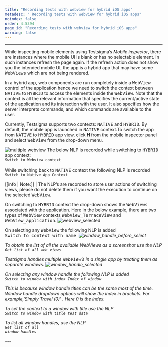 ```yaml
---
title: "Recording tests with webview for hybrid iOS apps"
metadesc: " Recording tests with webview for hybrid iOS apps"
noindex: false
order: 4.5394
page_id: "Recording tests with webview for hybrid iOS apps"
warning: false
---
```

---
<p>While inspecting mobile elements using Testsigma’s <em>Mobile inspector</em>, there are instances where the mobile UI is blank or has no selectable element. In such instances refresh the page again. If the refresh action does not show you the intended mobile UI, the app is a hybrid app that may have some<kbd> WebViews</kbd> which are not being rendered.<p>

<p>In a hybrid app, web components are run completely inside a <kbd>WebView</kbd> control of the application hence we need to switch the context between <kbd>NATIVE</kbd> to <kbd>HYBRID</kbd> to access the elements inside the <kbd>WebView</kbd>.  Note that the context is all the relevant information that specifies the current/active state of the application and its interaction with the user. It also specifies how the server interprets commands, and which commands are available to the user. </p>

<p>Currently, Testsigma supports two contexts: <kbd>NATIVE</kbd> and <kbd>HYBRID</kbd>. By default, the mobile app is launched in <kbd>NATIVE</kbd> context.To switch the app from <kbd>NATIVE</kbd> to <kbd>HYBRID</kbd> app view, click <strong>H </strong>from the mobile inspector panel and select <kbd>WebView</kbd> from the drop-down menu.</p>
<img src="https://s3.amazonaws.com/static-docs.testsigma.com/new_images/elements/multiple_web_view/multiple_webview_final.gif"  alt="multiple webview">
The below NLP is recorded while switching to <kbd>HYBRID</kbd> app context:<br>
<code>Switch to Webview context</code>
<br><br>
While switching back to <kbd>NATIVE</kbd> context the following NLP is recorded <br>
<code>Switch to Native App Context</code>



[[info | Note:]]
| The NLP’s are recorded to store user actions of switching views, please do not delete them if you want the execution to continue on the selected <kbd>WebView</kbd>.

<p>On switching to <kbd>HYBRID</kbd> context the drop-down shows the <kbd>WebViews</kbd> associated with the application.
Here in the below example, there are two types of <kbd> WebView</kbd> contexts  <kbd>WebView_TerraceView</kbd> and <kbd>WebView_application</kbd>.

<img src="https://s3.amazonaws.com/static-docs.testsigma.com/new_images/elements/multiple_web_view/WebView_Selected.png" alt="webview_selected">
</p>
<p>
On selecting any <kbd>WebView</kbd> the following  NLP is added<br>
<kbd>Switch to context with name</kbd><kbd> <em><Name_of_the_webview</em></kbd> 

<img src="https://s3.amazonaws.com/static-docs.testsigma.com/new_images/elements/multiple_web_view/Window_handle_before_select.png" alt="window_handle_before_select">

To obtain the list of all the available WebViews as a screenshot use the NLP <br>
<code>Get list of all web views</code>


Testsigma handles multiple <kbd>WebView</kbd>’s in a single app by treating them as separate windows. 
<img src="https://s3.amazonaws.com/static-docs.testsigma.com/new_images/elements/multiple_web_view/Window_Handle_Selected.png" alt="window_handle_selected">
</p>

<p>
On selecting any window handle the following  NLP  is added<br>
<code>Switch to window with index <em>Index_of_window</em></code>

This is because window handle titles can be the same most of the time. Window handle dropdown options will show the <em>index</em> in brackets. 
For example,'Simply Travel (0)' . Here 0 is the index.

To set the context to a window with title use the NLP<br> 
<code>Switch to window with title test data</code>

To list all window handles, use the NLP <br>
<code>Get list of all window handles</code>



</p>
---
